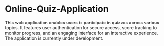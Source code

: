 # Online-Quiz-Application
This web application enables users to participate in quizzes across various topics. It features user authentication for secure access, score tracking to monitor progress, and an engaging interface for an interactive experience. The application is currently under development.
